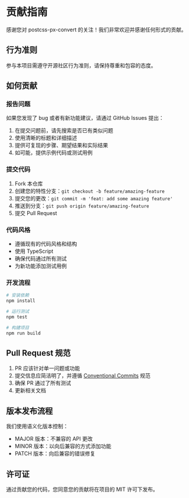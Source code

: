 # 贡献指南

感谢您对 postcss-px-convert 的关注！我们非常欢迎并感谢任何形式的贡献。

## 行为准则

参与本项目需遵守开源社区行为准则，请保持尊重和包容的态度。

## 如何贡献

### 报告问题

如果您发现了 bug 或者有新功能建议，请通过 GitHub Issues 提出：

1. 在提交问题前，请先搜索是否已有类似问题
2. 使用清晰的标题和详细描述
3. 提供可复现的步骤、期望结果和实际结果
4. 如可能，提供示例代码或测试用例

### 提交代码

1. Fork 本仓库
2. 创建您的特性分支：`git checkout -b feature/amazing-feature`
3. 提交您的更改：`git commit -m 'feat: add some amazing feature'`
4. 推送到分支：`git push origin feature/amazing-feature`
5. 提交 Pull Request

### 代码风格

- 遵循现有的代码风格和结构
- 使用 TypeScript
- 确保代码通过所有测试
- 为新功能添加测试用例

### 开发流程

```bash
# 安装依赖
npm install

# 运行测试
npm test

# 构建项目
npm run build
```

## Pull Request 规范

1. PR 应该针对单一问题或功能
2. 提交信息应简洁明了，并遵循 [Conventional Commits](https://www.conventionalcommits.org/) 规范
3. 确保 PR 通过了所有测试
4. 更新相关文档

## 版本发布流程

我们使用语义化版本控制：
- MAJOR 版本：不兼容的 API 更改
- MINOR 版本：以向后兼容的方式添加功能
- PATCH 版本：向后兼容的错误修复

## 许可证

通过贡献您的代码，您同意您的贡献将在项目的 MIT 许可下发布。 